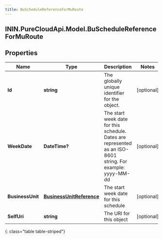 ```yaml
---
title: BuScheduleReferenceForMuRoute
---
```

## ININ.PureCloudApi.Model.BuScheduleReferenceForMuRoute

## Properties

|Name | Type | Description | Notes|
|------------ | ------------- | ------------- | -------------|
| **Id** | **string** | The globally unique identifier for the object. | [optional] |
| **WeekDate** | **DateTime?** | The start week date for this schedule. Dates are represented as an ISO-8601 string. For example: yyyy-MM-dd | [optional] |
| **BusinessUnit** | [**BusinessUnitReference**](BusinessUnitReference.html) | The start week date for this schedule | [optional] |
| **SelfUri** | **string** | The URI for this object | [optional] |
{: class="table table-striped"}


